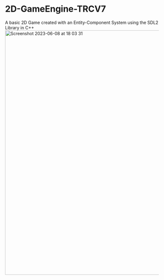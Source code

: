 # 2D-GameEngine-TRCV7
A basic 2D Game created with an Entity-Component System using the SDL2 Library in C++
<img width="802" alt="Screenshot 2023-06-08 at 18 03 31" src="https://github.com/andreitrcv/2D-GameEngine-TRCV7/assets/91255059/cb5ed3b9-7b93-45e3-a0c2-fbe5d89b7f72">
